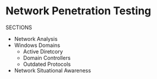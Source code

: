 # Network Penetration Testing
SECTIONS
 * Network Analysis
 * Windows Domains
   * Active Diretcory
   * Domain Controllers
   * Outdated Protocols
* Network Situational Awareness
